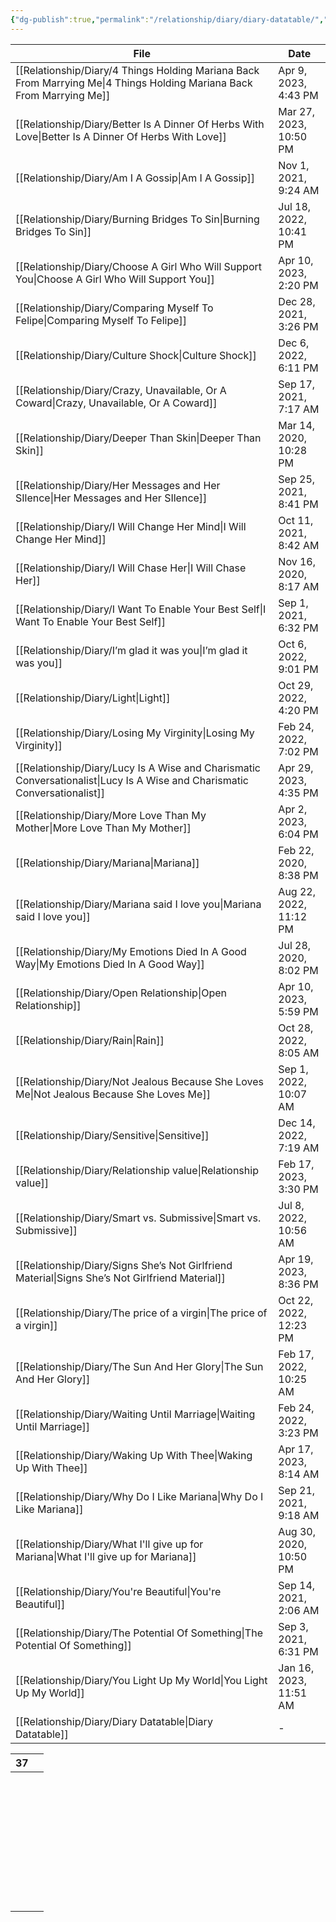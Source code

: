 ```yaml
---
{"dg-publish":true,"permalink":"/relationship/diary/diary-datatable/","tags":["diary"],"created":"","updated":""}
---
```



| File                                                                                                                         | Date                   |
| ---------------------------------------------------------------------------------------------------------------------------- | ---------------------- |
| [[Relationship/Diary/4 Things Holding Mariana Back From Marrying Me\|4 Things Holding Mariana Back From Marrying Me]]     | Apr 9, 2023, 4:43 PM   |
| [[Relationship/Diary/Better Is A Dinner Of Herbs With Love\|Better Is A Dinner Of Herbs With Love]]                       | Mar 27, 2023, 10:50 PM |
| [[Relationship/Diary/Am I A Gossip\|Am I A Gossip]]                                                                       | Nov 1, 2021, 9:24 AM   |
| [[Relationship/Diary/Burning Bridges To Sin\|Burning Bridges To Sin]]                                                     | Jul 18, 2022, 10:41 PM |
| [[Relationship/Diary/Choose A Girl Who Will Support You\|Choose A Girl Who Will Support You]]                             | Apr 10, 2023, 2:20 PM  |
| [[Relationship/Diary/Comparing Myself To Felipe\|Comparing Myself To Felipe]]                                             | Dec 28, 2021, 3:26 PM  |
| [[Relationship/Diary/Culture Shock\|Culture Shock]]                                                                       | Dec 6, 2022, 6:11 PM   |
| [[Relationship/Diary/Crazy, Unavailable, Or A Coward\|Crazy, Unavailable, Or A Coward]]                                   | Sep 17, 2021, 7:17 AM  |
| [[Relationship/Diary/Deeper Than Skin\|Deeper Than Skin]]                                                                 | Mar 14, 2020, 10:28 PM |
| [[Relationship/Diary/Her Messages and Her SIlence\|Her Messages and Her SIlence]]                                         | Sep 25, 2021, 8:41 PM  |
| [[Relationship/Diary/I Will Change Her Mind\|I Will Change Her Mind]]                                                     | Oct 11, 2021, 8:42 AM  |
| [[Relationship/Diary/I Will Chase Her\|I Will Chase Her]]                                                                 | Nov 16, 2020, 8:17 AM  |
| [[Relationship/Diary/I Want To Enable Your Best Self\|I Want To Enable Your Best Self]]                                   | Sep 1, 2021, 6:32 PM   |
| [[Relationship/Diary/I’m glad it was you\|I’m glad it was you]]                                                           | Oct 6, 2022, 9:01 PM   |
| [[Relationship/Diary/Light\|Light]]                                                                                       | Oct 29, 2022, 4:20 PM  |
| [[Relationship/Diary/Losing My Virginity\|Losing My Virginity]]                                                           | Feb 24, 2022, 7:02 PM  |
| [[Relationship/Diary/Lucy Is A Wise and Charismatic Conversationalist\|Lucy Is A Wise and Charismatic Conversationalist]] | Apr 29, 2023, 4:35 PM  |
| [[Relationship/Diary/More Love Than My Mother\|More Love Than My Mother]]                                                 | Apr 2, 2023, 6:04 PM   |
| [[Relationship/Diary/Mariana\|Mariana]]                                                                                   | Feb 22, 2020, 8:38 PM  |
| [[Relationship/Diary/Mariana said I love you\|Mariana said I love you]]                                                   | Aug 22, 2022, 11:12 PM |
| [[Relationship/Diary/My Emotions Died In A Good Way\|My Emotions Died In A Good Way]]                                     | Jul 28, 2020, 8:02 PM  |
| [[Relationship/Diary/Open Relationship\|Open Relationship]]                                                               | Apr 10, 2023, 5:59 PM  |
| [[Relationship/Diary/Rain\|Rain]]                                                                                         | Oct 28, 2022, 8:05 AM  |
| [[Relationship/Diary/Not Jealous Because She Loves Me\|Not Jealous Because She Loves Me]]                                 | Sep 1, 2022, 10:07 AM  |
| [[Relationship/Diary/Sensitive\|Sensitive]]                                                                               | Dec 14, 2022, 7:19 AM  |
| [[Relationship/Diary/Relationship value\|Relationship value]]                                                             | Feb 17, 2023, 3:30 PM  |
| [[Relationship/Diary/Smart vs. Submissive\|Smart vs. Submissive]]                                                         | Jul 8, 2022, 10:56 AM  |
| [[Relationship/Diary/Signs She’s Not Girlfriend Material\|Signs She’s Not Girlfriend Material]]                           | Apr 19, 2023, 8:36 PM  |
| [[Relationship/Diary/The price of a virgin\|The price of a virgin]]                                                       | Oct 22, 2022, 12:23 PM |
| [[Relationship/Diary/The Sun And Her Glory\|The Sun And Her Glory]]                                                       | Feb 17, 2022, 10:25 AM |
| [[Relationship/Diary/Waiting Until Marriage\|Waiting Until Marriage]]                                                     | Feb 24, 2022, 3:23 PM  |
| [[Relationship/Diary/Waking Up With Thee\|Waking Up With Thee]]                                                           | Apr 17, 2023, 8:14 AM  |
| [[Relationship/Diary/Why Do I Like Mariana\|Why Do I Like Mariana]]                                                       | Sep 21, 2021, 9:18 AM  |
| [[Relationship/Diary/What I'll give up for Mariana\|What I'll give up for Mariana]]                                       | Aug 30, 2020, 10:50 PM |
| [[Relationship/Diary/You're Beautiful\|You're Beautiful]]                                                                 | Sep 14, 2021, 2:06 AM  |
| [[Relationship/Diary/The Potential Of Something\|The Potential Of Something]]                                             | Sep 3, 2021, 6:31 PM   |
| [[Relationship/Diary/You Light Up My World\|You Light Up My World]]                                                       | Jan 16, 2023, 11:51 AM |
| [[Relationship/Diary/Diary Datatable\|Diary Datatable]]                                                                   | \-                     |



<div><table class="dataview table-view-table"><thead class="table-view-thead"><tr class="table-view-tr-header"><th class="table-view-th"><span></span><span class="dataview small-text">37</span></th><th class="table-view-th"><span></span></th></tr></thead><tbody class="table-view-tbody"><tr><td><span></span></td><td><span></span></td></tr><tr><td><span></span></td><td><span></span></td></tr><tr><td><span></span></td><td><span></span></td></tr><tr><td><span></span></td><td><span></span></td></tr><tr><td><span></span></td><td><span></span></td></tr><tr><td><span></span></td><td><span></span></td></tr><tr><td><span></span></td><td><span></span></td></tr><tr><td><span></span></td><td><span></span></td></tr><tr><td><span></span></td><td><span></span></td></tr><tr><td><span></span></td><td><span></span></td></tr><tr><td><span></span></td><td><span></span></td></tr><tr><td><span></span></td><td><span></span></td></tr><tr><td><span></span></td><td><span></span></td></tr><tr><td><span></span></td><td><span></span></td></tr><tr><td><span></span></td><td><span></span></td></tr><tr><td><span></span></td><td><span></span></td></tr><tr><td><span></span></td><td><span></span></td></tr><tr><td><span></span></td><td><span></span></td></tr><tr><td><span></span></td><td><span></span></td></tr><tr><td><span></span></td><td><span></span></td></tr><tr><td><span></span></td><td><span></span></td></tr><tr><td><span></span></td><td><span></span></td></tr><tr><td><span></span></td><td><span></span></td></tr><tr><td><span></span></td><td><span></span></td></tr><tr><td><span></span></td><td><span></span></td></tr><tr><td><span></span></td><td><span></span></td></tr><tr><td><span></span></td><td><span></span></td></tr><tr><td><span></span></td><td><span></span></td></tr><tr><td><span></span></td><td><span></span></td></tr><tr><td><span></span></td><td><span></span></td></tr><tr><td><span></span></td><td><span></span></td></tr><tr><td><span></span></td><td><span></span></td></tr><tr><td><span></span></td><td><span></span></td></tr><tr><td><span></span></td><td><span></span></td></tr><tr><td><span></span></td><td><span></span></td></tr><tr><td><span></span></td><td><span></span></td></tr><tr><td><span></span></td><td><span></span></td></tr></tbody></table></div>
